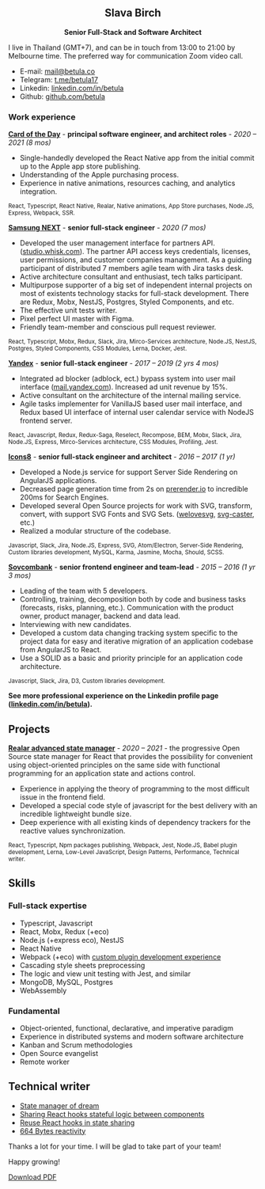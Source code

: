 <div align="center">

## Slava Birch

**Senior Full-Stack and Software Architect**

</div>

I live in Thailand (GMT+7), and can be in touch from 13:00 to 21:00 by Melbourne time. The preferred way for communication Zoom video call.

+ E-mail: [mail@betula.co](mailto:mail@betula.co)
+ Telegram: [t.me/betula17](https://t.me/betula17)
+ Linkedin: [linkedin.com/in/betula](http://linkedin.com/in/betula)
+ Github: [github.com/betula](https://github.com/betula)

### Work experience

**[Card of the Day](http://card-of-the-day.com/get-app)** - **principal software engineer, and architect roles** - _2020 – 2021 (8 mos)_

- Single-handedly developed the React Native app from the initial commit up to the Apple app store publishing.
- Understanding of the Apple purchasing process.
- Experience in native animations, resources caching, and analytics integration.

<sup>React, Typescript, React Native, Realar, Native animations, App Store purchases, Node.JS, Express, Webpack, SSR.</sup>

**[Samsung NEXT](https://www.samsungnext.com/)** - **senior full-stack engineer** - _2020 (7 mos)_

- Developed the user management interface for partners API. ([studio.whisk.com](https://studio.whisk.com)). The partner API access keys credentials, licenses, user permissions, and customer companies management. As a guiding participant of distributed 7 members agile team with Jira tasks desk.
- Active architecture consultant and enthusiast, tech talks participant.
- Multipurpose supporter of a big set of independent internal projects on most of existents technology stacks for full-stack development. There are Redux, Mobx, NestJS, Postgres, Styled Components, and etc.
- The effective unit tests writer.
- Pixel perfect UI master with Figma.
- Friendly team-member and conscious pull request reviewer.

<sup>React, Typescript, Mobx, Redux, Slack, Jira, Mirco-Services architecture, Node.JS, NestJS, Postgres, Styled Components, CSS Modules, Lerna, Docker, Jest.</sup>

**[Yandex](https://yandex.com/)** - **senior full-stack engineer** - _2017 – 2019 (2 yrs 4 mos)_

- Integrated ad blocker (adblock, ect.)  bypass system into user mail interface ([mail.yandex.com](https://mail.yandex.com/)). Increased ad unit revenue by 15%.
- Active consultant on the architecture of the internal mailing service.
- Agile tasks implementer for VanillaJS based user mail interface, and Redux based UI interface of internal user calendar service with NodeJS frontend server.

<sup>React, Javascript, Redux, Redux-Saga, Reselect, Recompose, BEM, Mobx, Slack, Jira, Node.JS, Express, Mirco-Services architecture, CSS Modules, Profiling, Jest.</sup>

**[Icons8](https://icons8.com)** - **senior full-stack engineer and architect** - _2016 – 2017 (1 yr)_

- Developed a Node.js service for support Server Side Rendering on AngularJS applications.
- Decreased page generation time from 2s on [prerender.io](https://prerender.io) to incredible 200ms for Search Engines.
- Developed several Open Source projects for work with SVG, transform, convert, with support SVG Fonts and SVG Sets. ([welovesvg](https://icons8.com/welovesvg), [svg-caster](https://github.com/icons8/svg-caster), etc.)
- Realized a modular structure of the codebase.

<sup>Javascript, Slack, Jira, Node.JS, Express, SVG, Atom/Electron, Server-Side Rendering, Custom libraries development, MySQL, Karma, Jasmine, Mocha, Should, SCSS.</sup>

**[Sovcombank](https://sovcombank.com/en/about/info)** - **senior frontend engineer and team-lead** - _2015 – 2016 (1 yr 3 mos)_

- Leading of the team with 5 developers.
- Controlling, training, decomposition both by code and business tasks (forecasts, risks, planning, etc.). Communication with the product owner, product manager, backend and data lead.
- Interviewing with new candidates.
- Developed a custom data changing tracking system specific to the project data for easy and iterative migration of an application codebase from AngularJS to React.
- Use a SOLID as a basic and priority principle for an application code architecture.

<sup>Javascript, Slack, Jira, D3, Custom libraries development.</sup>

**See more professional experience on the Linkedin profile page ([linkedin.com/in/betula](http://linkedin.com/in/betula)).**

## Projects

**[Realar advanced state manager](https://github.com/betula/realar#readme)** - _2020 – 2021_ - the progressive Open Source state manager for React that provides the possibility for convenient using object-oriented principles on the same side with functional programming for an application state and actions control.

- Experience in applying the theory of programming to the most difficult issue in the frontend field.
- Developed a special code style of javascript for the best delivery with an incredible lightweight bundle size.
- Deep experience with all existing kinds of dependency trackers for the reactive values synchronization.

<sup>React, Typescript, Npm packages publishing, Webpack, Jest, Node.JS, Babel plugin development, Lerna, Low-Level JavaScript, Design Patterns, Performance, Technical writer.</sup>

## Skills

### Full-stack expertise

- Typescript, Javascript
- React, Mobx, Redux (+eco)
- Node.js (+express eco), NestJS
- React Native
- Webpack (+eco) with [custom plugin development experience](https://github.com/betula/babel-plugin-jsx-wrapper)
- Cascading style sheets preprocessing
- The logic and view unit testing with Jest, and similar
- MongoDB, MySQL, Postgres
- WebAssembly

### Fundamental

- Object-oriented, functional, declarative, and imperative paradigm
- Experience in distributed systems and modern software architecture
- Kanban and Scrum methodologies
- Open Source evangelist
- Remote worker


## Technical writer

+ [State manager of dream](https://dev.to/betula/state-manager-of-dream-98i)
+ [Sharing React hooks stateful logic between components](https://dev.to/betula/sharing-react-hooks-stateful-logic-between-components-1g3o)
+ [Reuse React hooks in state sharing](https://dev.to/betula/reuse-react-hooks-in-state-sharing-1ell)
+ [664 Bytes reactivity](https://dev.to/betula/reactive-box-1hm5)

Thanks a lot for your time. I will be glad to take part of your team!

Happy growing!

[Download PDF](https://github.com/betula/betula/raw/master/resume/Slava_Birch_resume.pdf)
